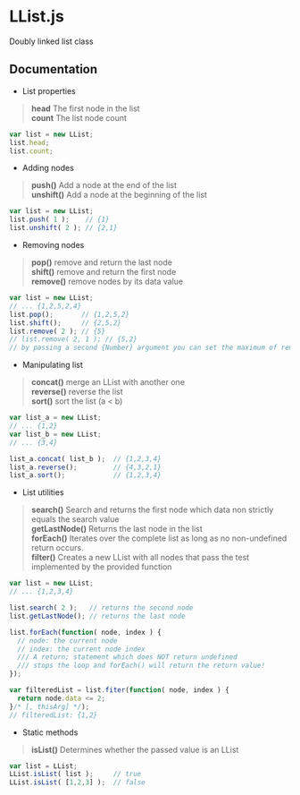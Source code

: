 # LList.js

Doubly linked list class


## Documentation

- List properties
> **head** The first node in the list  
> **count** The list node count
```js
var list = new LList;
list.head;
list.count;
```

- Adding nodes
> **push()** Add a node at the end of the list  
> **unshift()** Add a node at the beginning of the list
```js
var list = new LList;
list.push( 1 );    // {1}
list.unshift( 2 ); // {2,1}
```

- Removing nodes
> **pop()** remove and return the last node  
> **shift()** remove and return the first node  
> **remove()** remove nodes by its data value
```js
var list = new LList;
// ... {1,2,5,2,4}
list.pop();       // {1,2,5,2}
list.shift();     // {2,5,2}
list.remove( 2 ); // {5} 
// list.remove( 2, 1 ); // {5,2}
// by passing a second {Number} argument you can set the maximum of remove operations allowed
```

- Manipulating list
> **concat()** merge an LList with another one  
> **reverse()** reverse the list  
> **sort()** sort the list (a < b)
```js
var list_a = new LList;
// ... {1,2}
var list_b = new LList;
// ... {3,4}

list_a.concat( list_b );  // {1,2,3,4}
list_a.reverse();         // {4,3,2,1}
list_a.sort();            // {1,2,3,4}
```

- List utilities
> **search()** Search and returns the first node which data non strictly equals the search value  
> **getLastNode()** Returns the last node in the list  
> **forEach()** Iterates over the complete list as long as no non-undefined return occurs.  
> **filter()** Creates a new LList with all nodes that pass the test implemented by the provided function
```js
var list = new LList;
// ... {1,2,3,4}

list.search( 2 );   // returns the second node
list.getLastNode(); // returns the last node

list.forEach(function( node, index ) {  
  // node: the current node
  // index: the current node index
  /// A return; statement which does NOT return undefined
  /// stops the loop and forEach() will return the return value!
});

var filteredList = list.fiter(function( node, index ) {
  return node.data <= 2;
}/* [, thisArg] */);
// filteredList: {1,2}
```

- Static methods
> **isList()** Determines whether the passed value is an LList
```js
var list = LList;
LList.isList( list );     // true
LList.isList( [1,2,3] );  // false
```
